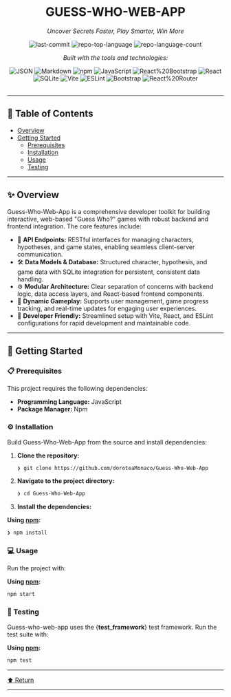 <div id="top">

<!-- HEADER STYLE: CLASSIC -->
<div align="center">

# GUESS-WHO-WEB-APP

<em>Uncover Secrets Faster, Play Smarter, Win More</em>

<!-- BADGES -->
<img src="https://img.shields.io/github/last-commit/doroteaMonaco/Guess-Who-Web-App?style=flat&logo=git&logoColor=white&color=0080ff" alt="last-commit">
<img src="https://img.shields.io/github/languages/top/doroteaMonaco/Guess-Who-Web-App?style=flat&color=0080ff" alt="repo-top-language">
<img src="https://img.shields.io/github/languages/count/doroteaMonaco/Guess-Who-Web-App?style=flat&color=0080ff" alt="repo-language-count">

<em>Built with the tools and technologies:</em>

<img src="https://img.shields.io/badge/JSON-000000.svg?style=flat&logo=JSON&logoColor=white" alt="JSON">
<img src="https://img.shields.io/badge/Markdown-000000.svg?style=flat&logo=Markdown&logoColor=white" alt="Markdown">
<img src="https://img.shields.io/badge/npm-CB3837.svg?style=flat&logo=npm&logoColor=white" alt="npm">
<img src="https://img.shields.io/badge/JavaScript-F7DF1E.svg?style=flat&logo=JavaScript&logoColor=black" alt="JavaScript">
<img src="https://img.shields.io/badge/React%20Bootstrap-41E0FD.svg?style=flat&logo=React-Bootstrap&logoColor=black" alt="React%20Bootstrap">
<img src="https://img.shields.io/badge/React-61DAFB.svg?style=flat&logo=React&logoColor=black" alt="React">
<br>
<img src="https://img.shields.io/badge/SQLite-003B57.svg?style=flat&logo=SQLite&logoColor=white" alt="SQLite">
<img src="https://img.shields.io/badge/Vite-646CFF.svg?style=flat&logo=Vite&logoColor=white" alt="Vite">
<img src="https://img.shields.io/badge/ESLint-4B32C3.svg?style=flat&logo=ESLint&logoColor=white" alt="ESLint">
<img src="https://img.shields.io/badge/Bootstrap-7952B3.svg?style=flat&logo=Bootstrap&logoColor=white" alt="Bootstrap">
<img src="https://img.shields.io/badge/React%20Router-CA4245.svg?style=flat&logo=React-Router&logoColor=white" alt="React%20Router">

</div>
<br>

---

## 📄 Table of Contents

- [Overview](#-overview)
- [Getting Started](#-getting-started)
    - [Prerequisites](#-prerequisites)
    - [Installation](#-installation)
    - [Usage](#-usage)
    - [Testing](#-testing)

---

## ✨ Overview

Guess-Who-Web-App is a comprehensive developer toolkit for building interactive, web-based "Guess Who?" games with robust backend and frontend integration. The core features include:

- 🧩 **API Endpoints:** RESTful interfaces for managing characters, hypotheses, and game states, enabling seamless client-server communication.
- 🛠️ **Data Models & Database:** Structured character, hypothesis, and game data with SQLite integration for persistent, consistent data handling.
- ⚙️ **Modular Architecture:** Clear separation of concerns with backend logic, data access layers, and React-based frontend components.
- 🎯 **Dynamic Gameplay:** Supports user management, game progress tracking, and real-time updates for engaging user experiences.
- 🚀 **Developer Friendly:** Streamlined setup with Vite, React, and ESLint configurations for rapid development and maintainable code.

---

## 🚀 Getting Started

### 📋 Prerequisites

This project requires the following dependencies:

- **Programming Language:** JavaScript
- **Package Manager:** Npm

### ⚙️ Installation

Build Guess-Who-Web-App from the source and install dependencies:

1. **Clone the repository:**

    ```sh
    ❯ git clone https://github.com/doroteaMonaco/Guess-Who-Web-App
    ```

2. **Navigate to the project directory:**

    ```sh
    ❯ cd Guess-Who-Web-App
    ```

3. **Install the dependencies:**

**Using [npm](https://www.npmjs.com/):**

```sh
❯ npm install
```

### 💻 Usage

Run the project with:

**Using [npm](https://www.npmjs.com/):**

```sh
npm start
```

### 🧪 Testing

Guess-who-web-app uses the {__test_framework__} test framework. Run the test suite with:

**Using [npm](https://www.npmjs.com/):**

```sh
npm test
```

---

<div align="left"><a href="#top">⬆ Return</a></div>

---
